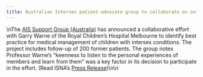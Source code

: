 ```yaml
---
title: Australian Intersex patient-advocate group to collaborate on outcomes research
---
```


\nThe <a href="http://www.geocities.com/aissg/" target="news"><span class="caps">AIS</span> Support Group (Australia)</a> has announced a collaborative effort with Garry Warne of the Royal Children&#8217;s Hospital Melbourne to identify best practice for medical management of children with intersex conditions. The project includes follow-up of 200 former patients. The group notes Professor Warne&#8217;s &#8220;keenness to listen to the personal experiences of members and learn from them&#8221; was a key factor in its decision to participate in the effort. (Read <span class="caps">ISNA</span>&#8217;s [Press Release][1])\n\n

 [1]: /pr/pr06-25-00.html